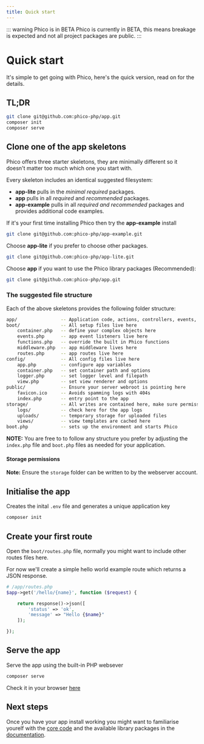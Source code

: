 ```yaml
---
title: Quick start
---
```


::: warning Phico is in BETA
Phico is currently in BETA, this means breakage is expected and not all project packages are public.
:::

# Quick start

It's simple to get going with Phico, here's the quick version, read on for the details.

## TL;DR

```sh
git clone git@github.com:phico-php/app.git
composer init
composer serve
```

## Clone one of the app skeletons

Phico offers three starter skeletons, they are minimally different so it doesn't matter too much which one you start with.

Every skeleton includes an identical suggested filesystem:

- **app-lite** pulls in the _minimal required_ packages.
- **app** pulls in all _required_ and _recommended_ packages.
- **app-example** pulls in all _required and recommended_ packages and provides additional code examples.

If it's your first time installing Phico then try the **app-example** install

```sh
git clone git@github.com:phico-php/app-example.git
```

Choose **app-lite** if you prefer to choose other packages.

```sh
git clone git@github.com:phico-php/app-lite.git
```

Choose **app** if you want to use the Phico library packages (Recommended):

```sh
git clone git@github.com:phico-php/app.git
```

### The suggested file structure

Each of the above skeletons provides the following folder structure:

```sh
app/                -- Application code, actions, controllers, events, models ...
boot/               -- All setup files live here
    container.php   -- define your complex objects here
    events.php      -- app event listeners live here
    functions.php   -- override the built in Phico functions
    middleware.php  -- app middleware lives here
    routes.php      -- app routes live here
config/             -- All config files live here
    app.php         -- configure app variables
    container.php   -- set container path and options
    logger.php      -- set logger level and filepath
    view.php        -- set view renderer and options
public/             -- Ensure your server webroot is pointing here
    favicon.ico     -- Avoids spamming logs with 404s
    index.php       -- entry point to the app
storage/            -- All writes are contained here, make sure permissions are set correctly
    logs/           -- check here for the app logs
    uploads/        -- temporary storage for uploaded files
    views/          -- view templates are cached here
boot.php            -- sets up the environment and starts Phico
```

**NOTE:** You are free to to follow any structure you prefer by adjusting the `index.php` file and `boot.php` files as needed for your application.

#### Storage permissions

**Note:** Ensure the `storage` folder can be written to by the webserver account.

## Initialise the app

Creates the inital `.env` file and generates a unique application key

```sh
composer init
```

## Create your first route

Open the `boot/routes.php` file, normally you might want to include other routes files here.

For now we'll create a simple hello world example route which returns a JSON response.

```php
# /app/routes.php
$app->get('/hello/{name}', function ($request) {

    return response()->json([
        'status' => 'ok',
        'message' => "Hello {$name}"
    ]);

});
```

## Serve the app

Serve the app using the built-in PHP websever

```sh
composer serve
```

Check it in your browser [here](http://localhost:8080/hello/phico)

## Next steps

Once you have your app install working you might want to familiarise yourelf with the [core code](https://github.com/phico-php/phico/blob/main/src/Phico.php) and the available library packages in the [documentation](https://phico-php.net/docs/).
